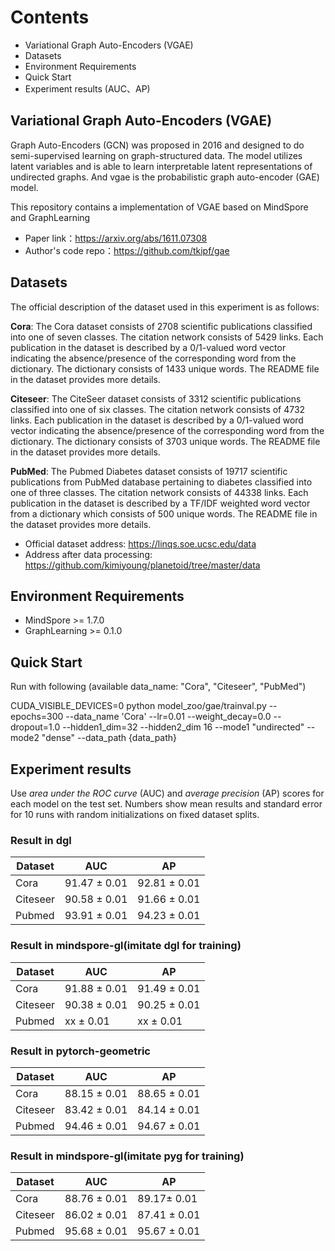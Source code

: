 # Contents

- Variational Graph Auto-Encoders (VGAE)
- Datasets
- Environment Requirements
- Quick Start
- Experiment results (AUC、AP)

## Variational Graph Auto-Encoders (VGAE)

Graph Auto-Encoders (GCN) was proposed in 2016 and designed to do semi-supervised learning on graph-structured data. The model utilizes latent variables and is able to learn interpretable latent representations of undirected graphs. And vgae is the probabilistic graph auto-encoder (GAE) model.

This repository contains a implementation of VGAE based on MindSpore and GraphLearning

- Paper link：https://arxiv.org/abs/1611.07308
- Author's code repo：https://github.com/tkipf/gae

## Datasets

The official description of the dataset used in this experiment is as follows:

**Cora**: The Cora dataset consists of 2708 scientific publications classified into one of seven classes. The citation network consists of 5429 links. Each publication in the dataset is described by a 0/1-valued word vector indicating the absence/presence of the corresponding word from the dictionary. The dictionary consists of 1433 unique words. The README file in the dataset provides more details.

**Citeseer**: The CiteSeer dataset consists of 3312 scientific publications classified into one of six classes. The citation network consists of 4732 links. Each publication in the dataset is described by a 0/1-valued word vector indicating the absence/presence of the corresponding word from the dictionary. The dictionary consists of 3703 unique words. The README file in the dataset provides more details.

**PubMed**: The Pubmed Diabetes dataset consists of 19717 scientific publications from PubMed database pertaining to diabetes classified into one of three classes. The citation network consists of 44338 links. Each publication in the dataset is described by a TF/IDF weighted word vector from a dictionary which consists of 500 unique words. The README file in the dataset provides more details.

- Official dataset address: https://linqs.soe.ucsc.edu/data
- Address after data processing: https://github.com/kimiyoung/planetoid/tree/master/data

## Environment Requirements

- MindSpore >= 1.7.0
- GraphLearning >= 0.1.0

## Quick Start

Run with following (available data_name: "Cora", "Citeseer", "PubMed")

CUDA_VISIBLE_DEVICES=0 python model_zoo/gae/trainval.py --epochs=300 --data_name 'Cora' --lr=0.01 --weight_decay=0.0 --dropout=1.0 --hidden1_dim=32 --hidden2_dim 16 --mode1 "undirected" --mode2 "dense" --data_path {data_path}

## Experiment results

Use *area under the ROC curve* (AUC) and *average precision* (AP) scores for each model on the test set. Numbers show mean results and standard error for 10 runs with random initializations on fixed dataset splits.

### Result in dgl

| Dataset  | AUC            | AP            |
| -------- | -------------- | ------------- |
| Cora     | 91.47 $\pm$ 0.01 | 92.81 $\pm$ 0.01 |
| Citeseer | 90.58 $\pm$ 0.01 | 91.66 $\pm$ 0.01 |
| Pubmed   | 93.91 $\pm$ 0.01 | 94.23 $\pm$ 0.01 |

### Result in mindspore-gl(imitate dgl for training)

| Dataset  | AUC            | AP            |
| -------- | -------------- | ------------- |
| Cora     | 91.88 $\pm$ 0.01 | 91.49 $\pm$ 0.01 |
| Citeseer | 90.38 $\pm$ 0.01 | 90.25 $\pm$ 0.01 |
| Pubmed   | xx $\pm$ 0.01 | xx $\pm$ 0.01 |

### Result in pytorch-geometric

| Dataset  | AUC            | AP             |
| -------- | -------------- | -------------- |
| Cora     | 88.15 $\pm$ 0.01 | 88.65 $\pm$ 0.01  |
| Citeseer | 83.42 $\pm$ 0.01 | 84.14 $\pm$ 0.01  |
| Pubmed   | 94.46 $\pm$ 0.01 | 94.67 $\pm$ 0.01  |

### Result in mindspore-gl(imitate pyg for training)

| Dataset  | AUC            | AP             |
| -------- | -------------- | --------------        |
| Cora     | 88.76 $\pm$ 0.01 | 89.17$\pm$ 0.01  |
| Citeseer | 86.02 $\pm$ 0.01 | 87.41 $\pm$ 0.01  |
| Pubmed   | 95.68 $\pm$ 0.01 | 95.67 $\pm$ 0.01  |
